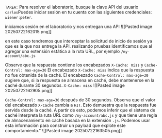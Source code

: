 `TAREA:` Para resolver el laboratorio, busque la clave API del usuario `carlos`Puedes iniciar sesión en tu cuenta con las siguientes credenciales: `wiener:peter`.

iniciamos sesión en el laboratorio y nos entregan una API
![[Pasted image 20250722162015.png]]

en este caso tendremos que interceptar la solicitud de inicio de sesión ya que es la que nos entrega la API. realizando pruebas identificamos que al agregar una extensión estática a la ruta URL, por ejemplo `/my-account/abc.js` 

Observe que la respuesta contiene los encabezados `X-Cache: miss` y `Cache-Control: max-age=30` El encabezado `X-Cache: miss` indica que la respuesta no fue obtenida de la caché. El encabezado `Cache-Control: max-age=30` sugiere que, si la respuesta se almacena en caché, debe mantenerse en la caché durante 30 segundos.
`X-Cache: miss`
![[Pasted image 20250722162905.png]]

`Cache-Control: max-age=30`
después de 30 segundos. Observa que el valor del encabezado `X-Cache` cambia a `HIT`. Esto demuestra que la respuesta fue servida desde la caché. A partir de esto, podemos inferir que el sistema de caché interpreta la ruta URL como `/my-account/abc.js` y que tiene una regla de almacenamiento en caché basada en la extensión `.js`. Podemos usar esta información para construir un payload que explote este comportamiento."
![[Pasted image 20250722163505.png]]

